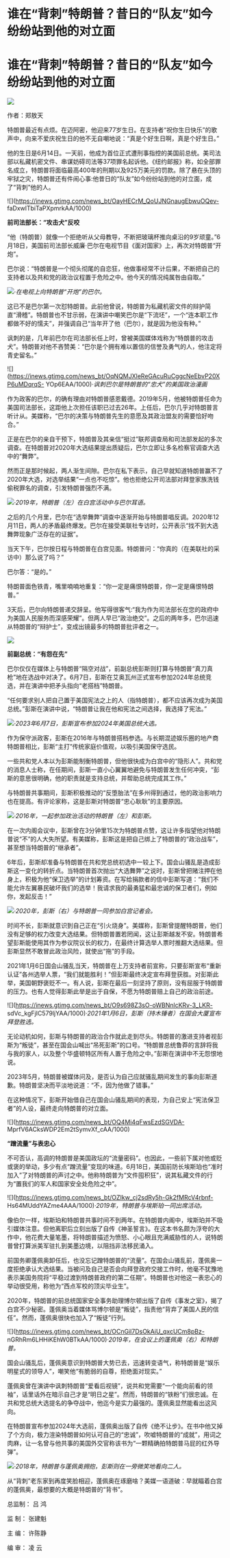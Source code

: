 # 谁在“背刺”特朗普？昔日的“队友”如今纷纷站到他的对立面

# 谁在“背刺”特朗普？昔日的“队友”如今纷纷站到他的对立面

![](https://inews.gtimg.com/news_bt/OhsZjxmNjLCgAm66bEVibB99Ken0pJfXEDx4nh2w8gR4cAA/1000)

作者：郑敖天

特朗普最近有点烦。在迈阿密，他迎来77岁生日。在支持者“祝你生日快乐”的歌声中，向来不爱庆祝生日的他不无自嘲地说：“真是个好生日啊，真是个好生日。”

他的生日是6月14日。一天前，他成为首位正式遭刑事指控的美国前总统。美司法部以私藏机密文件、串谋妨碍司法等37项罪名起诉他。《纽约邮报》称，如全部罪名成立，特朗普将面临最高400年的刑期以及925万美元的罚款。除了悬在头顶的牢狱之灾，特朗普还有件闹心事:他昔日的“队友”如今纷纷站到他的对立面，成了“背刺”他的人。

![](https://inews.gtimg.com/news_bt/OayHECrM_QoUJNGnaugEbwuOQev-
faDxwlTbiTaPXpmrkAA/1000)

**前司法部长：“攻击犬”反咬**

“他（特朗普）就像一个拒绝听从父母教导，不断把玻璃杯推向桌沿的9岁顽童。”6月18日，美国前司法部长威廉·巴尔在电视节目《面对国家》上，再次对特朗普“开炮”。

巴尔说：“特朗普是一个彻头彻尾的自恋狂，他做事经常不计后果，不断把自己的支持者以及共和党的政治议程置于危险之中。他今天的情况纯属咎由自取。”

![](https://inews.gtimg.com/news_bt/OxJoz3R7opQdOZh4ceqC8SyaoyYoZccQSoQAOUq5ESO7cAA/1000)_·在电视上向特朗普“开炮”的巴尔。_

这已不是巴尔第一次怼特朗普。此前他曾说，特朗普为私藏机密文件的辩护简直“滑稽”。特朗普也不甘示弱，在演讲中嘲笑巴尔是“下流坯”，一个“连本职工作都做不好的懦夫”，并强调自己“当年开了他（巴尔），就是因为他没有种。”

讽刺的是，几年前巴尔在司法部长任上时，曾被美国媒体戏称为“特朗普的攻击犬”。特朗普对他不吝赞美：“巴尔是个拥有难以置信的信誉及勇气的人，他注定将青史留名。”

![](https://inews.gtimg.com/news_bt/OqNQMJXleReGAcuRuCggcNeEbvP20XP6uMDqrqS-
YOp6EAA/1000)_·讽刺巴尔是特朗普的“忠犬”的美国政治漫画_

作为政客的巴尔，的确有理由对特朗普感恩戴德。2019年5月，他被特朗普任命为美国司法部长，这距他上次担任该职已过去26年。上任后，巴尔几乎对特朗普言听计从。美媒称，“巴尔的决策与特朗普先生的意愿及其政治盟友的需要恰好吻合。”

正是在巴尔的亲自干预下，特朗普及其亲信“挺过”联邦调查局和司法部发起的多次调查。在特朗普对2020年大选结果提出质疑后，巴尔立即让多名检察官调查大选中的“舞弊”。

然而正是那时候起，两人渐生间隙。巴尔在私下表示，自己早就知道特朗普赢不了2020年大选，对选举结果“一点也不吃惊”。他也拒绝公开司法部对拜登家族洗钱偷税罪名的调查，引发特朗普强烈不满。

![](https://inews.gtimg.com/news_bt/Omzt8cJECOpbZVOlSk8RjLlbPzGyVl3ZQIAzkLP7kNLecAA/1000)_·2019年，特朗普（左）在白宫活动中与巴尔耳语。_

之后的几个月里，巴尔在“选举舞弊”调查中逐渐开始与特朗普唱反调。2020年12月11日，两人的矛盾最终爆发。巴尔在接受美联社专访时，公开表示“找不到大选舞弊现象广泛存在的证据”。

当天下午，巴尔按日程与特朗普在白宫见面。特朗普问：“你真的（在美联社的采访中）那么说了吗？”

巴尔答：“是的。”

特朗普面色铁青，嘴里喃喃地重复：“你一定是痛恨特朗普，你一定是痛恨特朗普。”

3天后，巴尔向特朗普递交辞呈。他写得很客气:“我为作为司法部长在您的政府中为美国人民服务而深感荣耀”。但两人早已“政治绝交”。之后的两年多，巴尔迅速从特朗普的“辩护士”，变成出镜最多的特朗普批评者之一。

![](https://inews.gtimg.com/news_bt/Osf68gyo__vqI8VYGAAKS0DZl9yEWnmAhGQ1A0_mg0LvUAA/1000)

**前副总统：“有怨在先”**

巴尔仅仅在媒体上与特朗普“隔空对战”，前副总统彭斯则打算与特朗普“真刀真枪”地在选战中对决了。6月7日，彭斯在艾奥瓦州正式宣布参加2024年总统竞选，并在演讲中把矛头指向“老搭档”特朗普。

“任何要求别人把自己置于美国宪法之上的人（指特朗普），都不应该再次成为美国总统。”彭斯在演讲中说，“特朗普让我在他和宪法之间选择，我选择了宪法。”

![](https://inews.gtimg.com/news_bt/OWSNA9Tt0RnP0gSuMdUh5aLchepp7RkVRw_CO1RIE7KW0AA/1000)_·2023年6月7日，彭斯宣布参加2024年美国总统大选。_

作为保守派政客，彭斯在2016年与特朗普搭档参选。与长期混迹娱乐圈的地产商特朗普相比，彭斯“主打”传统家庭价值观，以吸引美国保守选民。

一些共和党人本以为彭斯能制衡特朗普，但他很快成为白宫中的“隐形人”。共和党的消息人士称，在任期间，彭斯一直小心翼翼地避免与特朗普发生任何冲突，“彭斯的意思很明确，他的职责就是支持总统，并帮助总统完成其工作。”

与特朗普共事期间，彭斯积极推动的“反堕胎法”在多州得到通过，他的政治影响力也在提高。有评论家称，这是彭斯对特朗普“忠心耿耿”的主要原因。

![](https://inews.gtimg.com/news_bt/OmR04gVsc6N-M2p0Vyp3lfJj7vY0D0JhInUNMPiL2S32QAA/1000)_·2016年，一起参加政治活动的特朗普（左）和彭斯。_

在一次内阁会议中，彭斯曾在3分钟里15次为特朗普点赞，这让许多指望他对特朗普说“不”的人大失所望。有美媒称，彭斯这是把自己绑上了特朗普的“政治战车”，甚至想当特朗普的“继承者”。

6年后，彭斯却准备与特朗普在共和党总统初选中一较上下。国会山骚乱是造成彭斯这一变化的转折点。当特朗普首次抛出“大选舞弊”之说时，彭斯曾把赌注押在他身上，积极为他“保卫选举”的计划筹资。在写给捐款者的信中彭斯写道：“我们不能允许左翼暴民破坏我们的选举！我请求我的最勇猛和最忠诚的保卫者们，例如你，发起反击！”

![](https://inews.gtimg.com/news_bt/O5d1y9T3e6FBrhbfyJ2kXPWS52qgvx2AGmG0VqOt5GioAAA/1000)_·2020年，彭斯（右）与特朗普一同参加白宫记者会。_

时间不长，彭斯就意识到自己正在“引火烧身”。美媒称，彭斯曾提醒特朗普，他们没有足够的权力改变大选结果。但特朗普置若罔闻，这让彭斯越发不安。特朗普希望彭斯能使用其作为参议院议长的权力，在最终计算选举人票时推翻大选结果。但彭斯显然不敢冒此政治风险，就使出“拖”的手段。

2021年1月6日国会山骚乱当天，特朗普在上万支持者前宣称，只要彭斯宣布“重新认证”各州选举人票，“我们就能胜利！”但彭斯最终决定宣布拜登获胜。对彭斯此举，美国朝野褒贬不一。有人说，彭斯在最后一刻坚持了原则，没有屈服于特朗普的压力。也有人觉得彭斯此举是出于自保，不愿为特朗普赔上自己的政治前途。

![](https://inews.gtimg.com/news_bt/O9s698Z3sO-oWBNnlcKRv-3_LKR-
sdVc_kgFjIC579ljYAA/1000)_·2021年1月6日，彭斯（持木锤者）在国会大厦宣布拜登胜选。_

无论动机如何，彭斯与特朗普的政治合作就此走到尽头。特朗普的激进支持者视彭斯为“叛徒”，甚至在国会山喊出“吊死彭斯”的口号。“特朗普总统鲁莽的言辞将我与我的家人，以及整个华盛顿特区所有人置于危险之中。”彭斯在演讲中不无怨恨地说。

2023年5月，特朗普被媒体问及，是否认为自己应就骚乱期间发生的事向彭斯道歉。特朗普坚决而平淡地说道：“不，因为他做了错事。”

在这种情况下，彭斯开始借自己在国会山骚乱期间的表现，为自己安上“宪法保卫者”的人设，最终走向特朗普的对立面。

![](https://inews.gtimg.com/news_bt/OQ4Mi4qFwsEzdSGVDA-
MprfV6ACksWDP2Em2tSymvXf_cAA/1000)

**“蹭流量”与表忠心**

不可否认，高调的特朗普是美国政坛的“流量密码”。也因此，一些前下属对他或贬或褒的举动，多少有点“蹭流量”变现的味道。6月18日，美国前防长埃斯珀也“准时加入”了对特朗普的声讨之中。他称特朗普为“文件囤积狂”，说其私藏文件的行为“置我们的军人和国家安全处危险之中”。

![](https://inews.gtimg.com/news_bt/OZIkw_cj2sdRy5h-Gk2fMRcV4rbnf-
Hs64MUddYAZme4AAA/1000)_·2019年，特朗普与埃斯珀一同出席活动。_

像伯尔一样，埃斯珀和特朗普共事时间不到两年。在特朗普内阁中，埃斯珀并不吸引媒体注意。但他离职后立刻出版了自传《神圣誓言》。在这本书名颇为浮夸的大作中，他花费大量笔墨，将特朗普描述为愤怒、小心眼且充满威胁性的人，说特朗普曾打算派美军驻扎到美墨边境，以阻挡非法移民涌入。

前国务卿蓬佩奥卸任后，也没忘记蹭特朗普的“流量”。在国会山骚乱前，蓬佩奥一度拒绝承认大选结果。当被问及自己是否会向拜登政府交接工作时，他毫不犹豫地表示美国务院将“平稳过渡到特朗普政府的第二任期”。特朗普也对他这一表忠心的举动很受用，称他为“西点军校的顶尖毕业生”。

2020年，特朗普的前总统国家安全事务助理博尔顿出版了自传《事发之室》，揭了白宫不少秘密。蓬佩奥当着媒体骂博尔顿是“叛徒”，指责他“背弃了美国人民的信任”。然而，蓬佩奥很快也加入了“叛徒”行列。

![](https://inews.gtimg.com/news_bt/OCnGil7DsOkAiU_qxcUCm8pBz-
nGRhRm6LHHiKEhW0BTkAA/1000)_·2019年，在会议上的蓬佩奥（右）和特朗普。_

国会山骚乱后，蓬佩奥意识到特朗普大势已去，迅速转变语气，称特朗普是“娱乐明星式的领导人”，嘲笑他“有脆弱的自尊，拒绝面对现实。”

蓬佩奥曾在演讲中讽刺特朗普“爱看后视镜”，说共和党需要“一个能向前看的领袖”，话里话外在暗示自己才是“明日之星”。然而，特朗普的“铁粉”们很忠诚。在共和党总统大选提名的争夺战中，他迄今是实力最强的。蓬佩奥显然能看出这风向。

在特朗普宣布参加2024年大选前，蓬佩奥出版了自传《绝不让步》。在书中他又掉了个方向，极力渲染特朗普如何认可自己的“忠诚”，吹嘘特朗普的“成就”，用词之肉麻，让一名曾与他共事的美国外交官称该书为“一颗精确拍特朗普马屁的红外导弹”。

![](https://inews.gtimg.com/news_bt/OEYsuBkbwQo_y9wH563MrQZ9dh1AI9P347xEZyqVn0UgEAA/1000)_·2018年，特朗普与蓬佩奥拥抱，彭斯则在一旁微笑地看向二人。_

从“背刺”老东家到再度笑脸相迎，蓬佩奥在琢磨啥？美媒一语道破：早就瞄着白宫的蓬佩奥，最想要的大概是特朗普的“背书”。

总监制： 吕 鸿

监 制： 张建魁

主 编： 许陈静

编 审： 凌 云

